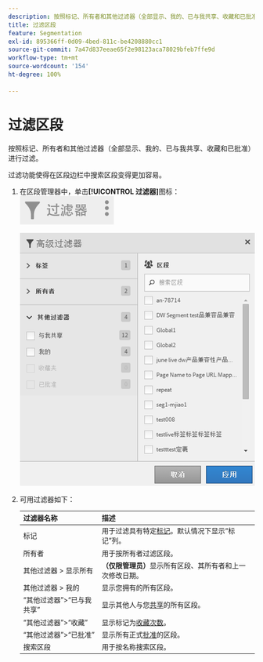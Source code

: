 ```yaml
---
description: 按照标记、所有者和其他过滤器（全部显示、我的、已与我共享、收藏和已批准）进行过滤。
title: 过滤区段
feature: Segmentation
exl-id: 895366ff-0d09-4bed-811c-be4208880cc1
source-git-commit: 7a47d837eeae65f2e98123aca78029bfeb7ffe9d
workflow-type: tm+mt
source-wordcount: '154'
ht-degree: 100%

---
```


# 过滤区段

按照标记、所有者和其他过滤器（全部显示、我的、已与我共享、收藏和已批准）进行过滤。

过滤功能使得在区段边栏中搜索区段变得更加容易。

1. 在区段管理器中，单击&#x200B;**[!UICONTROL 过滤器]**&#x200B;图标：![](assets/filter_icon.png)

   ![](assets/filtering.png)

1. 可用过滤器如下：

   | 过滤器名称 | 描述 |
   |---|---|
   | 标记 | 用于过滤具有特定[标记](/help/components/segmentation/segmentation-workflow/seg-tag.md)。默认情况下显示“标记”列。 |
   | 所有者 | 用于按所有者过滤区段。 |
   | 其他过滤器 > 显示所有 | **（仅限管理员）**&#x200B;显示所有区段、其所有者和上一次修改日期。 |
   | 其他过滤器 > 我的 | 显示您拥有的所有区段。 |
   | “其他过滤器”>“已与我共享” | 显示其他人与您[共享](/help/components/segmentation/segmentation-workflow/t-seg-share.md)的所有区段。 |
   | “其他过滤器”>“收藏” | 显示标记为[收藏次数](/help/components/segmentation/segmentation-workflow/t-seg-favorite.md)。 |
   | “其他过滤器”>“已批准” | 显示所有正式[批准](/help/components/segmentation/segmentation-workflow/seg-approve.md)的区段。 |
   | 搜索区段 | 用于按名称搜索区段。 |
